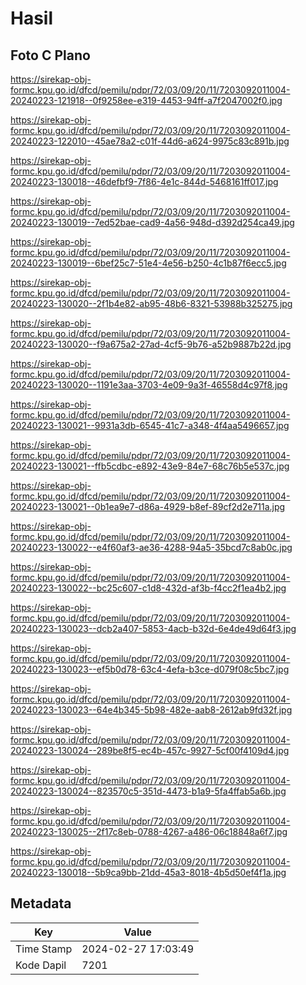 # Hasil

## Foto C Plano

https://sirekap-obj-formc.kpu.go.id/dfcd/pemilu/pdpr/72/03/09/20/11/7203092011004-20240223-121918--0f9258ee-e319-4453-94ff-a7f2047002f0.jpg

https://sirekap-obj-formc.kpu.go.id/dfcd/pemilu/pdpr/72/03/09/20/11/7203092011004-20240223-122010--45ae78a2-c01f-44d6-a624-9975c83c891b.jpg

https://sirekap-obj-formc.kpu.go.id/dfcd/pemilu/pdpr/72/03/09/20/11/7203092011004-20240223-130018--46defbf9-7f86-4e1c-844d-5468161ff017.jpg

https://sirekap-obj-formc.kpu.go.id/dfcd/pemilu/pdpr/72/03/09/20/11/7203092011004-20240223-130019--7ed52bae-cad9-4a56-948d-d392d254ca49.jpg

https://sirekap-obj-formc.kpu.go.id/dfcd/pemilu/pdpr/72/03/09/20/11/7203092011004-20240223-130019--6bef25c7-51e4-4e56-b250-4c1b87f6ecc5.jpg

https://sirekap-obj-formc.kpu.go.id/dfcd/pemilu/pdpr/72/03/09/20/11/7203092011004-20240223-130020--2f1b4e82-ab95-48b6-8321-53988b325275.jpg

https://sirekap-obj-formc.kpu.go.id/dfcd/pemilu/pdpr/72/03/09/20/11/7203092011004-20240223-130020--f9a675a2-27ad-4cf5-9b76-a52b9887b22d.jpg

https://sirekap-obj-formc.kpu.go.id/dfcd/pemilu/pdpr/72/03/09/20/11/7203092011004-20240223-130020--1191e3aa-3703-4e09-9a3f-46558d4c97f8.jpg

https://sirekap-obj-formc.kpu.go.id/dfcd/pemilu/pdpr/72/03/09/20/11/7203092011004-20240223-130021--9931a3db-6545-41c7-a348-4f4aa5496657.jpg

https://sirekap-obj-formc.kpu.go.id/dfcd/pemilu/pdpr/72/03/09/20/11/7203092011004-20240223-130021--ffb5cdbc-e892-43e9-84e7-68c76b5e537c.jpg

https://sirekap-obj-formc.kpu.go.id/dfcd/pemilu/pdpr/72/03/09/20/11/7203092011004-20240223-130021--0b1ea9e7-d86a-4929-b8ef-89cf2d2e711a.jpg

https://sirekap-obj-formc.kpu.go.id/dfcd/pemilu/pdpr/72/03/09/20/11/7203092011004-20240223-130022--e4f60af3-ae36-4288-94a5-35bcd7c8ab0c.jpg

https://sirekap-obj-formc.kpu.go.id/dfcd/pemilu/pdpr/72/03/09/20/11/7203092011004-20240223-130022--bc25c607-c1d8-432d-af3b-f4cc2f1ea4b2.jpg

https://sirekap-obj-formc.kpu.go.id/dfcd/pemilu/pdpr/72/03/09/20/11/7203092011004-20240223-130023--dcb2a407-5853-4acb-b32d-6e4de49d64f3.jpg

https://sirekap-obj-formc.kpu.go.id/dfcd/pemilu/pdpr/72/03/09/20/11/7203092011004-20240223-130023--ef5b0d78-63c4-4efa-b3ce-d079f08c5bc7.jpg

https://sirekap-obj-formc.kpu.go.id/dfcd/pemilu/pdpr/72/03/09/20/11/7203092011004-20240223-130023--64e4b345-5b98-482e-aab8-2612ab9fd32f.jpg

https://sirekap-obj-formc.kpu.go.id/dfcd/pemilu/pdpr/72/03/09/20/11/7203092011004-20240223-130024--289be8f5-ec4b-457c-9927-5cf00f4109d4.jpg

https://sirekap-obj-formc.kpu.go.id/dfcd/pemilu/pdpr/72/03/09/20/11/7203092011004-20240223-130024--823570c5-351d-4473-b1a9-5fa4ffab5a6b.jpg

https://sirekap-obj-formc.kpu.go.id/dfcd/pemilu/pdpr/72/03/09/20/11/7203092011004-20240223-130025--2f17c8eb-0788-4267-a486-06c18848a6f7.jpg

https://sirekap-obj-formc.kpu.go.id/dfcd/pemilu/pdpr/72/03/09/20/11/7203092011004-20240223-130018--5b9ca9bb-21dd-45a3-8018-4b5d50ef4f1a.jpg


## Metadata

| Key        | Value               |
| ---------- | ------------------- |
| Time Stamp | 2024-02-27 17:03:49 |
| Kode Dapil | 7201                |



